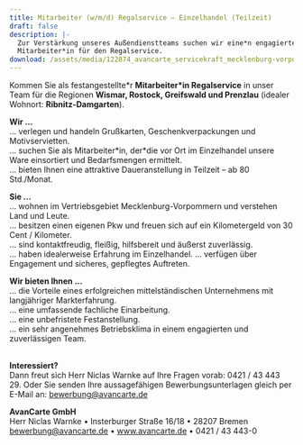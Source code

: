 ```yaml
---
title: Mitarbeiter (w/m/d) Regalservice – Einzelhandel (Teilzeit)
draft: false
description: |-
  Zur Verstärkung unseres Außendienstteams suchen wir eine*n engagierte*n
  Mitarbeiter*in für den Regalservice.
download: /assets/media/122874_avancarte_servicekraft_mecklenburg-vorpommern.pdf
---
```

Kommen Sie als festangestellte\*r **Mitarbeiter\*in Regalservice** in unser Team für die Regionen **Wismar, Rostock, Greifswald und Prenzlau** (idealer Wohnort: **Ribnitz-Damgarten**).

**Wir ...**\
... verlegen und handeln Grußkarten, Geschenkverpackungen und Motivservietten.\
... suchen Sie als Mitarbeiter\*in, der\*die vor Ort im Einzelhandel unsere Ware einsortiert und Bedarfsmengen ermittelt.\
... bieten Ihnen eine attraktive Daueranstellung in Teilzeit – ab 80 Std./Monat.

**Sie ...**\
... wohnen im Vertriebsgebiet Mecklenburg-Vorpommern und verstehen Land und Leute.\
... besitzen einen eigenen Pkw und freuen sich auf ein Kilometergeld von 30 Cent / Kilometer.\
... sind kontaktfreudig, fleißig, hilfsbereit und äußerst zuverlässig.\
... haben idealerweise Erfahrung im Einzelhandel.
... verfügen über Engagement und sicheres, gepflegtes Auftreten.

**Wir bieten Ihnen ...**\
... die Vorteile eines erfolgreichen mittelständischen Unternehmens mit langjähriger Markterfahrung.\
... eine umfassende fachliche Einarbeitung.\
... eine unbefristete Festanstellung.\
... ein sehr angenehmes Betriebsklima in einem engagierten und zuverlässigen Team.

\
**Interessiert?**\
Dann freut sich Herr Niclas Warnke auf Ihre Fragen vorab: 0421 / 43 443 29. Oder Sie senden Ihre aussagefähigen Bewerbungsunterlagen gleich per E-Mail an: bewerbung@avancarte.de

**AvanCarte GmbH**\
Herr Niclas Warnke • Insterburger Straße 16/18 • 28207 Bremen\
bewerbung@avancarte.de • www.avancarte.de • 0421 / 43 443-0
